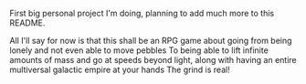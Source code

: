 First big personal project I'm doing, planning to add much more to this README.

All I'll say for now is that this shall be an RPG game about going from being lonely and not even able to move pebbles
To being able to lift infinite amounts of mass and go at speeds beyond light, along with having an entire multiversal galactic empire at your hands
The grind is real!
